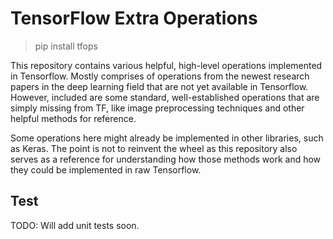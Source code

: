 # TensorFlow Extra Operations

> pip install tfops

This repository contains various helpful, high-level operations implemented in Tensorflow. Mostly comprises of operations from the newest research papers in the deep learning field that are not yet available in Tensorflow. However, included are some standard, well-established operations that are simply missing from TF, like image preprocessing techniques and other helpful methods for reference.

Some operations here might already be implemented in other libraries, such as Keras. The point is not to reinvent the wheel as this repository also serves as a reference for understanding how those methods work and how they could be implemented in raw Tensorflow.

## Test

TODO: Will add unit tests soon.

